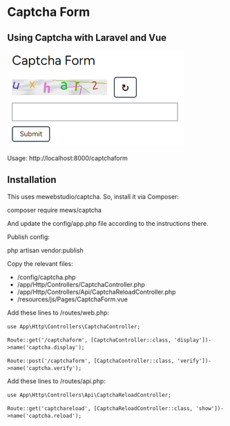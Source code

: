 # Captcha Form

## Using Captcha with Laravel and Vue

![Captcha Form](/gitimages/captchaform01.png)

Usage: http://localhost:8000/captchaform

## Installation

This uses mewebstudio/captcha. So, install it via Composer:

composer require mews/captcha

And update the config/app.php file according to the instructions there.

Publish config:

php artisan vendor:publish

Copy the relevant files:
- /config/captcha.php
- /app/Http/Controllers/CaptchaController.php
- /app/Http/Controllers/Api/CaptchaReloadController.php
- /resources/js/Pages/CaptchaForm.vue

Add these lines to /routes/web.php:

```use App\Http\Controllers\CaptchaController;```

```Route::get('/captchaform', [CaptchaController::class, 'display'])->name('captcha.display');```

```Route::post('/captchaform', [CaptchaController::class, 'verify'])->name('captcha.verify');```


Add these lines to /routes/api.php:

```use App\Http\Controllers\Api\CaptchaReloadController;```

```Route::get('captchareload', [CaptchaReloadController::class, 'show'])->name('captcha.reload');```
